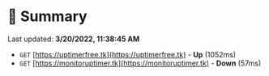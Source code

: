 # 📖 Summary
Last updated: **3/20/2022, 11:38:45 AM**

- `GET` [https://uptimerfree.tk](https://uptimerfree.tk) - **Up** (1052ms)
- `GET` [https://monitoruptimer.tk](https://monitoruptimer.tk) - **Down** (57ms)
